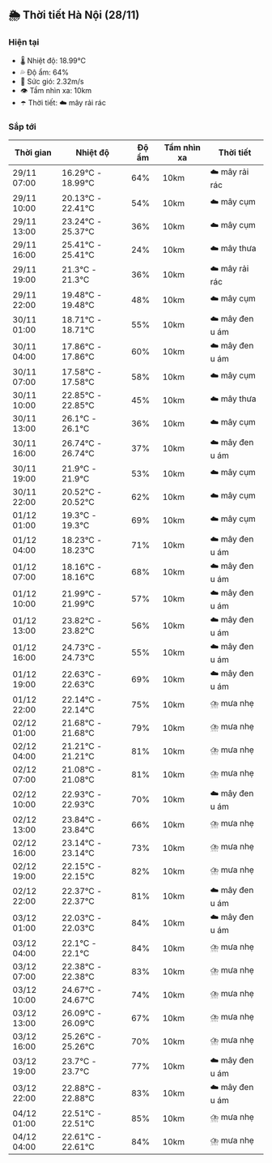 ## 🌦️ Thời tiết Hà Nội (28/11)

### Hiện tại

- 🌡️ Nhiệt độ: 18.99℃
- 💦 Độ ẩm: 64%
- 💨 Sức gió: 2.32m/s
- 👁️ Tầm nhìn xa: 10km
- ☂️ Thời tiết: ☁️ mây rải rác

### Sắp tới

| Thời gian | Nhiệt độ | Độ ẩm | Tầm nhìn xa | Thời tiết |
| --- | --- | --- | --- | --- |
| 29/11 07:00 | 16.29℃ - 18.99℃ | 64% | 10km | ☁️ mây rải rác |
| 29/11 10:00 | 20.13℃ - 22.41℃ | 54% | 10km | ☁️ mây cụm |
| 29/11 13:00 | 23.24℃ - 25.37℃ | 36% | 10km | ☁️ mây cụm |
| 29/11 16:00 | 25.41℃ - 25.41℃ | 24% | 10km | ☁️ mây thưa |
| 29/11 19:00 | 21.3℃ - 21.3℃ | 36% | 10km | ☁️ mây rải rác |
| 29/11 22:00 | 19.48℃ - 19.48℃ | 48% | 10km | ☁️ mây cụm |
| 30/11 01:00 | 18.71℃ - 18.71℃ | 55% | 10km | ☁️ mây đen u ám |
| 30/11 04:00 | 17.86℃ - 17.86℃ | 60% | 10km | ☁️ mây đen u ám |
| 30/11 07:00 | 17.58℃ - 17.58℃ | 58% | 10km | ☁️ mây cụm |
| 30/11 10:00 | 22.85℃ - 22.85℃ | 45% | 10km | ☁️ mây thưa |
| 30/11 13:00 | 26.1℃ - 26.1℃ | 36% | 10km | ☁️ mây cụm |
| 30/11 16:00 | 26.74℃ - 26.74℃ | 37% | 10km | ☁️ mây đen u ám |
| 30/11 19:00 | 21.9℃ - 21.9℃ | 53% | 10km | ☁️ mây cụm |
| 30/11 22:00 | 20.52℃ - 20.52℃ | 62% | 10km | ☁️ mây cụm |
| 01/12 01:00 | 19.3℃ - 19.3℃ | 69% | 10km | ☁️ mây cụm |
| 01/12 04:00 | 18.23℃ - 18.23℃ | 71% | 10km | ☁️ mây đen u ám |
| 01/12 07:00 | 18.16℃ - 18.16℃ | 68% | 10km | ☁️ mây đen u ám |
| 01/12 10:00 | 21.99℃ - 21.99℃ | 57% | 10km | ☁️ mây đen u ám |
| 01/12 13:00 | 23.82℃ - 23.82℃ | 56% | 10km | ☁️ mây đen u ám |
| 01/12 16:00 | 24.73℃ - 24.73℃ | 55% | 10km | ☁️ mây đen u ám |
| 01/12 19:00 | 22.63℃ - 22.63℃ | 69% | 10km | ☁️ mây đen u ám |
| 01/12 22:00 | 22.14℃ - 22.14℃ | 75% | 10km | ⛈️ mưa nhẹ |
| 02/12 01:00 | 21.68℃ - 21.68℃ | 79% | 10km | ⛈️ mưa nhẹ |
| 02/12 04:00 | 21.21℃ - 21.21℃ | 81% | 10km | ⛈️ mưa nhẹ |
| 02/12 07:00 | 21.08℃ - 21.08℃ | 81% | 10km | ⛈️ mưa nhẹ |
| 02/12 10:00 | 22.93℃ - 22.93℃ | 70% | 10km | ☁️ mây đen u ám |
| 02/12 13:00 | 23.84℃ - 23.84℃ | 66% | 10km | ⛈️ mưa nhẹ |
| 02/12 16:00 | 23.14℃ - 23.14℃ | 73% | 10km | ⛈️ mưa nhẹ |
| 02/12 19:00 | 22.15℃ - 22.15℃ | 82% | 10km | ⛈️ mưa nhẹ |
| 02/12 22:00 | 22.37℃ - 22.37℃ | 81% | 10km | ☁️ mây đen u ám |
| 03/12 01:00 | 22.03℃ - 22.03℃ | 84% | 10km | ☁️ mây đen u ám |
| 03/12 04:00 | 22.1℃ - 22.1℃ | 84% | 10km | ⛈️ mưa nhẹ |
| 03/12 07:00 | 22.38℃ - 22.38℃ | 83% | 10km | ⛈️ mưa nhẹ |
| 03/12 10:00 | 24.67℃ - 24.67℃ | 74% | 10km | ⛈️ mưa nhẹ |
| 03/12 13:00 | 26.09℃ - 26.09℃ | 67% | 10km | ⛈️ mưa nhẹ |
| 03/12 16:00 | 25.26℃ - 25.26℃ | 70% | 10km | ⛈️ mưa nhẹ |
| 03/12 19:00 | 23.7℃ - 23.7℃ | 77% | 10km | ☁️ mây đen u ám |
| 03/12 22:00 | 22.88℃ - 22.88℃ | 83% | 10km | ☁️ mây đen u ám |
| 04/12 01:00 | 22.51℃ - 22.51℃ | 85% | 10km | ⛈️ mưa nhẹ |
| 04/12 04:00 | 22.61℃ - 22.61℃ | 84% | 10km | ⛈️ mưa nhẹ |
